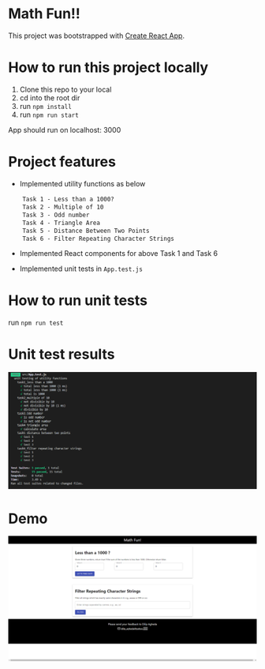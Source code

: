 # Math Fun!!

This project was bootstrapped with [Create React App](https://github.com/facebook/create-react-app).

# How to run this project locally

1. Clone this repo to your local
2. cd into the root dir
3. run `npm install`
4. run `npm run start`

App should run on localhost: 3000

# Project features

- Implemented utility functions as below
```
    Task 1 - Less than a 1000?
    Task 2 - Multiple of 10
    Task 3 - Odd number
    Task 4 - Triangle Area
    Task 5 - Distance Between Two Points
    Task 6 - Filter Repeating Character Strings
```
- Implemented React components for above Task 1 and Task 6

- Implemented unit tests in `App.test.js`

# How to run unit tests

run `npm run test`

# Unit test results
![](https://github.com/dilipagheda/frontend-dilip-18-2020/blob/master/screenshots/testresults.PNG)

# Demo

![](https://github.com/dilipagheda/frontend-dilip-18-2020/blob/master/screenshots/demo.gif)
